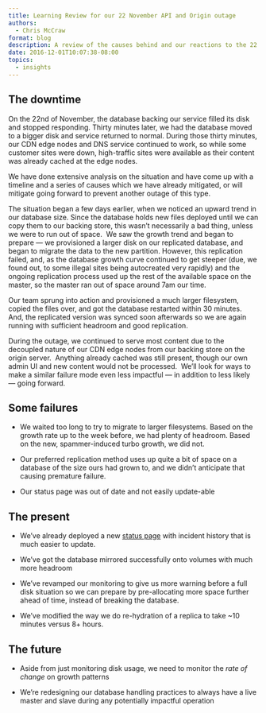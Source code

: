 ```yaml
---
title: Learning Review for our 22 November API and Origin outage
authors:
  - Chris McCraw
format: blog
description: A review of the causes behind and our reactions to the 22 Nov API/Origin outage
date: 2016-12-01T10:07:38-08:00
topics:
  - insights
---
```


## The downtime

On the 22nd of November, the database backing our service filled its disk and stopped responding. Thirty minutes later, we had the database moved to a bigger disk and service returned to normal. During those thirty minutes, our CDN edge nodes and DNS service continued to work, so while some customer sites were down, high-traffic sites were available as their content was already cached at the edge nodes.

We have done extensive analysis on the situation and have come up with a timeline and a series of causes which we have already mitigated, or will mitigate going forward to prevent another outage of this type.

The situation began a few days earlier, when we noticed an upward trend in our database size. Since the database holds new files deployed until we can copy them to our backing store, this wasn’t necessarily a bad thing, unless we were to run out of space.  We saw the growth trend and began to prepare — we provisioned a larger disk on our replicated database, and began to migrate the data to the new partition. However, this replication failed, and, as the database growth curve continued to get steeper (due, we found out, to some illegal sites being autocreated very rapidly) and the ongoing replication process used up the rest of the available space on the master, so the master ran out of space around 7am our time.

Our team sprung into action and provisioned a much larger filesystem, copied the files over, and got the database restarted within 30 minutes. And, the replicated version was synced soon afterwards so we are again running with sufficient headroom and good replication.

During the outage, we continued to serve most content due to the decoupled nature of our CDN edge nodes from our backing store on the origin server.  Anything already cached was still present, though our own admin UI and new content would not be processed.  We’ll look for ways to make a similar failure mode even less impactful — in addition to less likely — going forward.

## Some failures

* We waited too long to try to migrate to larger filesystems. Based on the growth rate up to the week before, we had plenty of headroom. Based on the new, spammer-induced turbo growth, we did not.

* Our preferred replication method uses up quite a bit of space on a database of the size ours had grown to, and we didn’t anticipate that causing premature failure.

* Our status page was out of date and not easily update-able

## The present

* We’ve already deployed a new [status page](https://netlifystatus.com) with incident history that is much easier to update.

* We’ve got the database mirrored successfully onto volumes with much more headroom

* We’ve revamped our monitoring to give us more warning before a full disk situation so we can prepare by pre-allocating more space further ahead of time, instead of breaking the database.

* We’ve modified the way we do re-hydration of a replica to take \~10 minutes versus 8\+ hours.

## The future

* Aside from just monitoring disk usage, we need to monitor the *rate of change* on growth patterns

* We’re redesigning our database handling practices to always have a live master and slave during any potentially impactful operation
